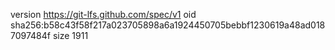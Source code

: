 version https://git-lfs.github.com/spec/v1
oid sha256:b58c43f58f217a023705898a6a1924450705bebbf1230619a48ad0187097484f
size 1911
